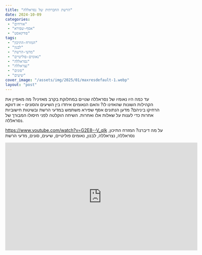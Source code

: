 ```yaml
---
title: "הרשת החברתית של נסראללה"
date: 2024-10-09
categories: 
 - "אורחים"
 - "אסף-שפירא"
 - "פודקאסט"
tags: 
 - "המזרח-התיכון"
 - "לבנון"
 - "מדעי-הרשת"
 - "נאומים-פוליטיים"
 - "נסראללה"
 - "נצראללה"
 - "סונים"
 - "שיעים"
cover_image: "/assets/img/2025/01/maxresdefault-1.webp"
layout: "post"
---
```


עד כמה היו נאומיו של נסראללה שנויים במחלוקת בקרב מאזיניו? מה מאפיין את הקהילות השונות שהאזינו לו? והאם הנאומים איחדו בין השיעים והסונים – או דווקא הרחיקו ביניהם? מדען הנתונים אסף שפירא משתמש במדעי הרשת ובשיטות חישוביות אחרות כדי לענות על שאלות אלו ואחרות. השיחה הוקלטה לפני חיסולו המבורך של נסראללה.

<https://www.youtube.com/watch?v=G2E8--V_qIk>
על מה דיברנו? המזרח התיכון, נסראללה,  נצראללה, לבנון, נאומים פוליטיים, שיעים, סונים, מדעי הרשת

<iframe width="610" height="343" src="https://www.youtube.com/embed/G2E8--V_qIk" frameborder="0" allow="accelerometer; autoplay; clipboard-write; encrypted-media; gyroscope; picture-in-picture; web-share" referrerpolicy="strict-origin-when-cross-origin" allowfullscreen></iframe>
